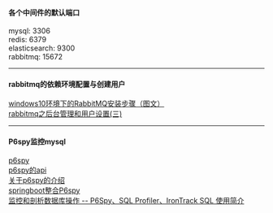 #### **各个中间件的默认端口**
mysql: 3306<br/>
redis: 6379<br/>
elasticsearch: 9300<br/>
rabbitmq: 15672<br/>

<hr/>

#### **rabbitmq的依赖环境配置与创建用户**
[windows10环境下的RabbitMQ安装步骤（图文）](https://www.cnblogs.com/saryli/p/9729591.html)<br/>
[rabbitmq之后台管理和用户设置(三)](https://www.cnblogs.com/cwp-bg/p/10070467.html)<br/>

<hr/>

#### **P6spy监控mysql**
[p6spy](https://github.com/p6spy/p6spy)<br/>
[p6spy的api](https://www.javadoc.io/doc/p6spy/p6spy)<br/>
[关于p6spy的介绍](https://www.jianshu.com/p/199d5f78aa66)<br/>
[springboot整合P6spy](https://www.jianshu.com/p/42c35b320e84)<br/>
[监控和剖析数据库操作 -- P6Spy、SQL Profiler、IronTrack SQL 使用简介](https://www.ibm.com/developerworks/cn/java/j-lo-p6spy/index.html)<br/>

